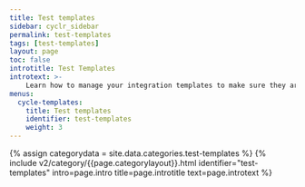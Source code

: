 ```yaml
---
title: Test templates
sidebar: cyclr_sidebar
permalink: test-templates
tags: [test-templates]
layout: page
toc: false
introtitle: Test Templates
introtext: >-
    Learn how to manage your integration templates to make sure they are up to date and performing well.
menus:
  cycle-templates:
    title: Test templates
    identifier: test-templates
    weight: 3
---
```

{% assign categorydata = site.data.categories.test-templates %}
{% include v2/category/{{page.categorylayout}}.html identifier="test-templates" intro=page.intro title=page.introtitle text=page.introtext %}
